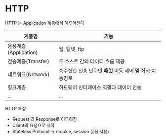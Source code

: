 # HTTP

HTTP 는 Application 계층에서 이루어진다


| 계층명               | 기능                                 |
|-------------------|------------------------------------|
| 응용계층(Application) | 웹, 텔넷, ftp                         |
| 전송계층(Transfer)    | 두 호스트 간의 데이터 흐름 제공                 |
| 네트워크(Network)     | 송수신간 전송 단위인 **패킷** 이동 제어 및 최적 이동경로 |
| 링크계층              | 하드웨어 인터페이스 역활과 데이터 전송              |
| ...               | ...                                |

HTTP 특징
- Request 와 Response로 이루어짐
- Client의 요청으로 시작
- Stateless Protocol -> (cookie, session 등을 사용)

